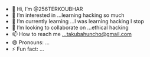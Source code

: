 - 👋 Hi, I’m @256TERKOUBHAR
- 👀 I’m interested in ...learning hacking so much
- 🌱 I’m currently learning ...I was learning  hacking I stop
- 💞️ I’m looking to collaborate on ...ethical hacking 
- 📫 How to reach me ...takubahuncho@gmail.com 
- 😄 Pronouns: ...
- ⚡ Fun fact: ...

<!---
256TERKOUBHAR/256TERKOUBHAR is a ✨ special ✨ repository because its `README.md` (this file) appears on your GitHub profile.
You can click the Preview link to take a look at your changes.
--->
